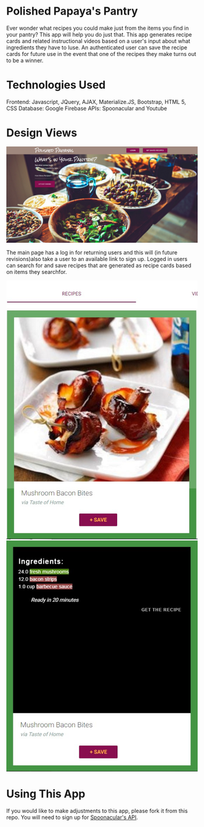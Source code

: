 # Polished Papaya's Pantry

Ever wonder what recipes you could make just from the items you find in your pantry?  This app will help you do just that.
This app generates recipe cards and related instructional videos based on a user's input about what ingredients they have to luse.
An authenticated user can save the recipe cards for future use in the event that one of the recipes they make turns out to be a winner.

# Technologies Used
Frontend: Javascript, JQuery, AJAX, Materialize.JS, Bootstrap, HTML 5, CSS
Database: Google Firebase
APIs: Spoonacular and Youtube

# Design Views
![main page](https://github.com/matthewglassman/projectrecipe/blob/master/images/mainpage.jpg)

The main page has a log in for returning users and this will (in future revisions)also take a user to an available link to sign up.
Logged in users can search for and save recipes that are generated as recipe cards based on items they searchfor.

![recipe card front](https://github.com/matthewglassman/projectrecipe/blob/master/images/recipecardfront.jpg) ![recipe card back](https://github.com/matthewglassman/projectrecipe/blob/master/images/recipecardback.jpg)

# Using This App
If you would like to make adjustments to this app, please fork it from this repo.
You will need to sign up for [Spoonacular's API](https://spoonacular.com/food-api).
